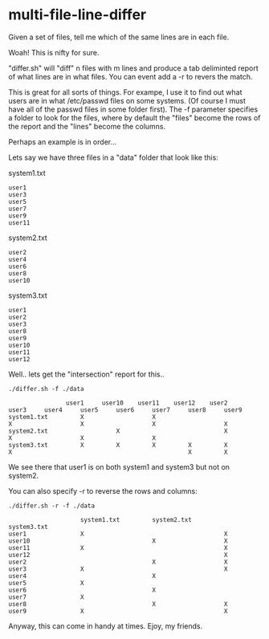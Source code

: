 multi-file-line-differ
======================

Given a set of files, tell me which of the same lines are in each file.


 Woah!  This is nifty for sure.

"differ.sh" will "diff" n files with m lines and produce a tab deliminted report
of what lines are in what files.  You can event add a -r to revers the match.

This is great for all sorts of things.  For exampe, I use it to find out what users
are in what /etc/passwd files on some systems. (Of course I must have all of the
passwd files in some folder first).  The -f parameter specifies a folder to look
for the files, where by default the "files" become the rows of the report and the
"lines" become the columns.

Perhaps an example is in order...

Lets say we have three files in a "data" folder that look like this:

system1.txt

    user1
    user3
    user5
    user7
    user9
    user11

system2.txt

    user2
    user4
    user6
    user8
    user10

system3.txt

    user1
    user2
    user3
    user8
    user9
    user10
    user11
    user12

Well.. lets get the "intersection" report for this..

    ./differ.sh -f ./data

                    user1     user10    user11    user12    user2     user3     user4     user5     user6     user7     user8     user9
    system1.txt         X                   X                             X                   X                   X                   X
    system2.txt                   X                             X                   X                   X                   X
    system3.txt         X         X         X         X         X         X                                                 X         X

We see there that user1 is on both system1 and system3 but not on system2.

You can also specify -r to reverse the rows and columns:

    ./differ.sh -r -f ./data

                        system1.txt         system2.txt         system3.txt
    user1               X                                       X
    user10                                  X                   X
    user11              X                                       X
    user12                                                      X
    user2                                   X                   X
    user3               X                                       X
    user4                                   X
    user5               X
    user6                                   X
    user7               X
    user8                                   X                   X
    user9               X                                       X

Anyway, this can come in handy at times.  Ejoy, my friends.